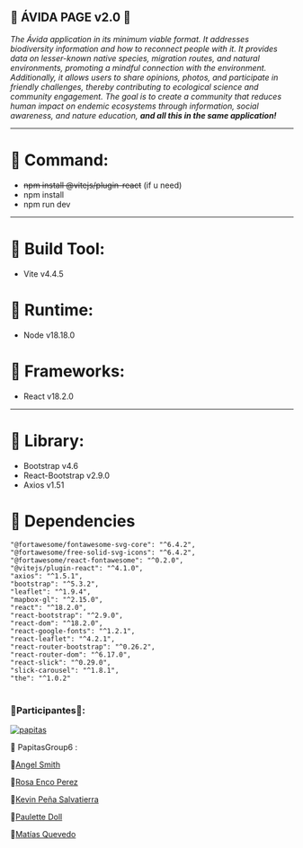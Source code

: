 ## 🍟 ÁVIDA PAGE v2.0 🍟

_The Ávida application in its minimum viable format. It addresses biodiversity information and how to reconnect people with it. It provides data on lesser-known native species, migration routes, and natural environments, promoting a mindful connection with the environment. Additionally, it allows users to share opinions, photos, and participate in friendly challenges, thereby contributing to ecological science and community engagement. The goal is to create a community that reduces human impact on endemic ecosystems through information, social awareness, and nature education, **and all this in the same application!**_

---

# 🥔 Command:

- ~~npm install @vitejs/plugin-react~~ (if u need)
- npm install
- npm run dev

---

# 🥔 Build Tool:

- Vite v4.4.5

# 🥔 Runtime:

- Node v18.18.0

# 🥔 Frameworks:

- React v18.2.0

---

# 🥔 Library:

- Bootstrap v4.6
- React-Bootstrap v2.9.0
- Axios v1.51

# 🥔 Dependencies

    "@fortawesome/fontawesome-svg-core": "^6.4.2",
    "@fortawesome/free-solid-svg-icons": "^6.4.2",
    "@fortawesome/react-fontawesome": "^0.2.0",
    "@vitejs/plugin-react": "^4.1.0",
    "axios": "^1.5.1",
    "bootstrap": "^5.3.2",
    "leaflet": "^1.9.4",
    "mapbox-gl": "^2.15.0",
    "react": "^18.2.0",
    "react-bootstrap": "^2.9.0",
    "react-dom": "^18.2.0",
    "react-google-fonts": "^1.2.1",
    "react-leaflet": "^4.2.1",
    "react-router-bootstrap": "^0.26.2",
    "react-router-dom": "^6.17.0",
    "react-slick": "^0.29.0",
    "slick-carousel": "^1.8.1",
    "the": "^1.0.2"

# <h3> 🍟Participantes🍟:</h3>

<a href="https://github.com/papitas-grupo6">
  <img src="https://avatars.githubusercontent.com/u/142447730?s=96&v=4" alt="papitas"></p></a>
  🥔 <a> PapitasGroup6
</a>:</p>
<p>🍟<a href="https://github.com/vngerus">Angel Smith</a></p>
🍟<a href="https://github.com/Rosa-Enco-Perez">Rosa Enco Perez</a></p>
<p>🍟<a href="https://github.com/Nosst-bot">Kevin Peña Salvatierra</a></p>
🍟<a href="https://github.com/PauletteDoll">Paulette Doll</a></p>
🍟<a href="https://github.com/sq1m">Matías Quevedo</a></p>
